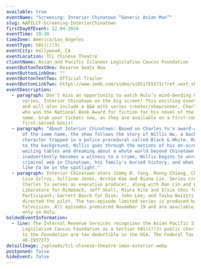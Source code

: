 ```yaml
---
available: true
eventName: "Screening: Interior Chinatown “Generic Asian Man”"
slug: AAPILCF-Screening-InteriorChinatown
firstDayOfEvent: 12.04.2024
eventTime: 19:30
timeZone: America/Los_Angeles
eventType: 501(c)(3)
eventCity: Hollywood, CA
eventLocation: TCL Chinese Theatre
clientName: Asian and Pacific Islander Legislative Caucus Foundation
eventButtonTextOne: Reserve Seats Now
eventButtonLinkOne: ""
eventButtonTextTwo: Official Trailer
eventButtonLinkTwo: https://www.imdb.com/video/vi951765273/?ref_=ext_shr_lnk
eventDescription:
  - paragraph: Don't miss an opportunity to watch Hulu’s mind-bending Original
      series, Interior Chinatown on the big screen! This exciting event is FREE,
      and will also include a Q&A with series creator/showrunner, Charles Yu,
      who won the National Book Award for fiction for his novel of the same
      name. Grab your tickets now, as they are available on a first-come,
      first-served basis!
  - paragraph: "About Interior Chinatown: Based on Charles Yu's award-winning book
      of the same name, the show follows the story of Willis Wu, a background
      character trapped in a police procedural called Black & White. Relegated
      to the background, Willis goes through the motions of his on-screen job,
      waiting tables and dreaming about a whole world beyond Chinatown. When he
      inadvertently becomes a witness to a crime, Willis begins to unravel a
      criminal web in Chinatown, his family's buried history, and what it feels
      like to be in the spotlight."
  - paragraph: Interior Chinatown stars Jimmy O. Yang, Ronny Chieng, Chloe Bennet,
      Lisa Gilroy, Sullivan Jones, Archie Kao and Diana Lin. Series creator
      Charles Yu serves as executive producer, along with Dan Lin and Lindsey
      Liberatore for Rideback; Jeff Skoll, Miura Kite and Elsie Choi for
      Participant; Garrett Basch for Dive; John Lee; and Taika Waititi, who also
      directed the pilot. The ten-episode limited series is produced by 20th
      Television. All episodes premiered November 19 and are available to stream
      only on Hulu.
boldedEventInformation:
  - line: The Internal Revenue Services recognizes the Asian Pacific Islander
      Legislative Caucus Foundation as a Section 501(c)(3) public charity. Gifts
      to the Foundation are tax deductible in the USA. The Federal Tax ID# is
      46-1937273
detailImage: /uploads/tcl-chinese-theatre-imax-exterior.webp
postponed: false
hideEvent: false
---
```


